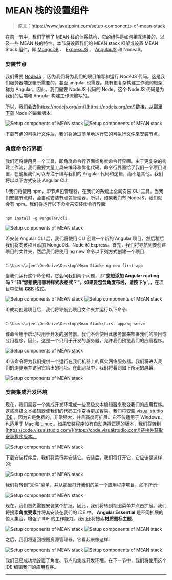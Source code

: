 # MEAN 栈的设置组件

> 原文：<https://www.javatpoint.com/setup-components-of-mean-stack>

在前一节中，我们了解了 MEAN 栈的体系结构，它的组件是如何相互连接的，以及一些 MEAN 栈的特性。本节将设置我们的 MEAN stack 框架或设置 MEAN Stack 组件，即 [MongoDB](https://www.javatpoint.com/mongodb-tutorial) 、 [ExpressJS](https://www.javatpoint.com/expressjs-tutorial) 、 [AngularJS](https://www.javatpoint.com/angularjs-tutorial) 和 NodeJS。

### 安装节点

我们需要 [NodeJS](https://www.javatpoint.com/nodejs-tutorial) ，因为我们将为我们的项目编写和运行 NodeJS 代码。这是我们服务器端逻辑所需要的，甚至 angular 也需要。具有更复杂构建工作流的框架称为 Angular。因此，我们需要 NodeJS 代码的 Node。这个 NodeJS 代码是为我们的后端和 Angular 构建工作流编写的。

所以，我们会去[https://nodejs.org/en/](https://nodejs.org/en/)链接，从那里下载 Node 的最新版本。

![Setup components of MEAN stack](img/9cf77f3edad6d78a00e2d3c3f823cc56.png)
![Setup components of MEAN stack](img/b8268a993db233998f2f24d94ae4f630.png)

下载节点的可执行文件后，我们将通过简单地运行它的可执行文件来安装节点。

### 角度命令行界面

我们还将使用另一个工具，即角度命令行界面或角度命令行界面。由于更复杂的构建工作流，我们需要大量工具来编译和优化代码。命令行界面给了我们一个项目设置，在这里我们可以专注于编写我们的 Angular 代码和逻辑，而不是其他。我们将以以下方式安装 Angular CLI:

1)我们将使用 npm，即节点包管理器，在我们的系统上全局安装 CLI 工具。当我们安装节点时，会自动安装节点包管理器。所以，如果我们有 NodeJS，我们就会有 npm。我们将运行以下命令来安装命令行界面:

```

npm install -g @angular/cli

```

![Setup components of MEAN stack](img/7f5cb04f39ee75abbf4eb33768d09fd3.png)

2)安装 Angular CLI 后，我们将使用 CLI 创建一个新的 Angular 项目，然后稍后我们将向该项目添加 MongoDB、Node 和 Express。首先，我们将导航到要创建项目的文件夹，然后我们将使用 ng new 命令以下列方式创建一个项目:

```

C:\Users\ajeet\OneDrive\Desktop\Mean Stack> ng new first-app

```

当我们运行这个命令时，它会问我们两个问题，即“**您想添加 Angular routing 吗？”**和“**您想使用哪种样式表格式？”**。如果要包含角度布线，请按下**‘y’，**，在项目中使用 **[CSS](https://www.javatpoint.com/css-tutorial)** 格式。

![Setup components of MEAN stack](img/350ce780496452a5e62ff1cc9994cbb8.png)
![Setup components of MEAN stack](img/bac4dc1616ebee9d18770479803b6176.png)

3)成功创建项目后，我们将导航到项目文件夹并运行以下命令:

```

C:\Users\ajeet\OneDrive\Desktop\Mean Stack\first-app>ng serve

```

该命令用于启动只用于开发的服务器。我们不会使用此服务器来部署我们的项目或应用程序。因此，这是一个只用于开发的服务器，允许我们预览我们的应用程序。

![Setup components of MEAN stack](img/07b2430ed33e9f27de6015b443b2560f.png)

4)该命令将为我们提供一个运行在我们机器上的真实网络服务器。我们将进入我们的浏览器并访问它给出的地址。在此网址中，我们将看到如下所示的屏幕:

![Setup components of MEAN stack](img/787c78c09f6d9d160ab5b4923c209fe8.png)

### 安装集成开发环境

现在，我们需要一个集成开发环境或一些高级文本编辑器来改变我们的应用程序。这些高级文本编辑器使我们的代码工作变得更加容易。我们将安装 [visual studio IDE](https://www.javatpoint.com/vb-net-download-and-install-visual-studio) ，因为它是免费的，非常强大，并且高度可扩展。它不仅适用于 Windows，也适用于 Mac 和 [Linux](https://www.javatpoint.com/linux-tutorial) 。如果安装程序没有自动选择正确的版本，我们将转到[https://code.visualstudio.com/](https://code.visualstudio.com/)链接并获取安装程序版本。

![Setup components of MEAN stack](img/590054bae304f93e5aab003816fdf744.png)

下载安装程序后，我们将运行并安装它。安装后，我们将打开它，它应该是这样的:

![Setup components of MEAN stack](img/2a00088934ea922407b47a194a8166ab.png)

我们将转到“文件”菜单，并从那里打开我们的第一个应用程序项目，如下所示:

![Setup components of MEAN stack](img/b4da9dc30978c52070811ee3bea5dee0.png)

现在，我们首先需要安装某个扩展。因此，我们将转到视图菜单并点击扩展。我们将搜索**角度要素**并将其安装在我们的 IDE 中。 **Angular Essential** 是不同扩展的惊人集合，增强了 IDE 的工作能力。我们还将搜索**材质图标主题**。

![Setup components of MEAN stack](img/191305136bf90d5e3c96513c317db6a9.png)
![Setup components of MEAN stack](img/2416de4d0dac777962b000e5af6362bc.png)

之后，我们将返回视图资源管理器，它看起来像这样:

![Setup components of MEAN stack](img/56e67412e13e46c953d84fb16342494b.png)
![Setup components of MEAN stack](img/df44c4a736ae30f688356b0ffad77164.png)

我们已经成功地设置了角度、节点和集成开发环境。在下一节中，我们将使用这个 IDE 编辑我们的应用程序。

* * *